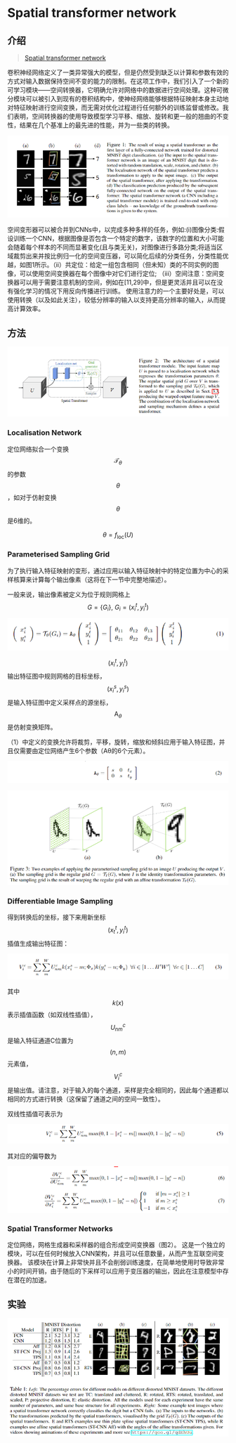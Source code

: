 # Spatial transformer network

## 介绍

> [Spatial transformer network](http://papers.nips.cc/paper/5854-spatial-transformer-networks.pdf)

卷积神经网络定义了一类异常强大的模型，但是仍然受到缺乏以计算和参数有效的方式对输入数据保持空间不变的能力的限制。在这项工作中，我们引入了一个新的可学习模块——空间转换器，它明确允许对网络中的数据进行空间处理。这种可微分模块可以被引入到现有的卷积结构中，使神经网络能够根据特征映射本身主动地对特征映射进行空间变换，而无需对优化过程进行任何额外的训练监督或修改。我们表明，空间转换器的使用导致模型学习平移、缩放、旋转和更一般的翘曲的不变性，结果在几个基准上的最先进的性能，并为一些类的转换。

![](../../.gitbook/assets/image%20%2841%29.png)

空间变形器可以被合并到CNNs中，以完成多种多样的任务，例如:\(i\)图像分类:假设训练一个CNN，根据图像是否包含一个特定的数字，该数字的位置和大小可能会随着每个样本的不同而显著变化\(且与类无关\)，对图像进行多路分类;将适当区域裁剪出来并按比例归一化的空间变压器，可以简化后续的分类任务，分类性能优越，如图1所示。（ii）共定位：给定一组包含相同（但未知）类的不同实例的图像，可以使用空间变换器在每个图像中对它们进行定位; （iii）空间注意：空间变换器可以用于需要注意机制的空间，例如在\[11,29\]中，但是更灵活并且可以在没有强化学习的情况下用反向传播进行训练。 使用注意力的一个主要好处是，可以使用转换（以及如此关注），较低分辨率的输入以支持更高分辨率的输入，从而提高计算效率。

## 方法

![](../../.gitbook/assets/image%20%2819%29.png)

### Localisation Network

定位网络拟合一个变换 $$\mathcal{T}_{\theta}$$ 的参数 $$\theta$$ ，如对于仿射变换 $$θ$$ 是6维的。

$$
\theta=f_{\mathrm{loc}}(U)
$$

### Parameterised Sampling Grid

为了执行输入特征映射的变形，通过应用以输入特征映射中的特定位置为中心的采样核算来计算每个输出像素（这将在下一节中完整地描述）。

一般来说，输出像素被定义为位于规则网格上 $$G=\left\{G_{i}\right\}, \ G_{i}=\left(x_{i}^{t}, y_{i}^{t}\right)$$ 

![](../../.gitbook/assets/image%20%28111%29.png)

$$\left(x_{i}^{t}, y_{i}^{t}\right)$$ 输出特征图中规则网格的目标坐标， $$\left(x_{i}^{s}, y_{i}^{s}\right)$$ 是输入特征图中定义采样点的源坐标， $$\mathrm{A}_{\theta}$$ 是仿射变换矩阵。

（1）中定义的变换允许将裁剪，平移，旋转，缩放和倾斜应用于输入特征图，并且仅需要由定位网络产生6个参数（Aθ的6个元素）。

![](../../.gitbook/assets/image%20%2848%29.png)

![](../../.gitbook/assets/image%20%2867%29.png)

### Differentiable Image Sampling

得到转换后的坐标，接下来用新坐标 $$\left(x_{t}^{t}, y_{i}^{t}\right)$$ 插值生成输出特征图：

![](../../.gitbook/assets/image%20%2868%29.png)

其中$$k(x)$$ 表示插值函数（如双线性插值）， $$U_{n m}^{c}$$ 是输入特征通道C位置为 $$(n, m)$$ 元素值， $$V_{i}^{c}$$ 是输出值。请注意，对于输入的每个通道，采样是完全相同的，因此每个通道都以相同的方式进行转换（这保留了通道之间的空间一致性）。

双线性插值可表示为

![](../../.gitbook/assets/image%20%2827%29.png)

其对应的偏导数为

![](../../.gitbook/assets/image%20%2885%29.png)

### Spatial Transformer Networks

定位网络，网格生成器和采样器的组合形成空间变换器（图2）。 这是一个独立的模块，可以在任何时候放入CNN架构，并且可以任意数量，从而产生互联空间变换器。 该模块在计算上非常快并且不会削弱训练速度，在简单地使用时导致非常小的时间开销，由于随后的下采样可以应用于变压器的输出，因此在注意模型中存在潜在的加速。

## 实验

![](../../.gitbook/assets/image%20%2898%29.png)

